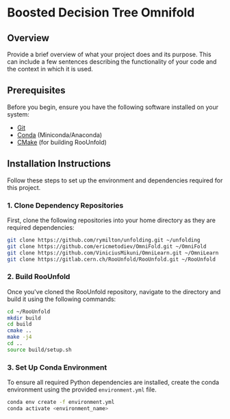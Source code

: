 # Boosted Decision Tree Omnifold

## Overview

Provide a brief overview of what your project does and its purpose. This can include a few sentences describing the functionality of your code and the context in which it is used.

## Prerequisites

Before you begin, ensure you have the following software installed on your system:

- [Git](https://git-scm.com/)
- [Conda](https://docs.conda.io/en/latest/miniconda.html) (Miniconda/Anaconda)
- [CMake](https://cmake.org/) (for building RooUnfold)

## Installation Instructions

Follow these steps to set up the environment and dependencies required for this project.

### 1. Clone Dependency Repositories

First, clone the following repositories into your home directory as they are required dependencies:

```bash
git clone https://github.com/rymilton/unfolding.git ~/unfolding
git clone https://github.com/ericmetodiev/OmniFold.git ~/OmniFold
git clone https://github.com/ViniciusMikuni/OmniLearn.git ~/OmniLearn
git clone https://gitlab.cern.ch/RooUnfold/RooUnfold.git ~/RooUnfold
```

###  2. Build RooUnfold

Once you've cloned the RooUnfold repository, navigate to the directory and build it using the following commands:

```bash
cd ~/RooUnfold
mkdir build
cd build
cmake ..
make -j4
cd ..
source build/setup.sh
```

### 3. Set Up Conda Environment

To ensure all required Python dependencies are installed, create the conda environment using the provided `environment.yml` file.

```bash
conda env create -f environment.yml
conda activate <environment_name>
```